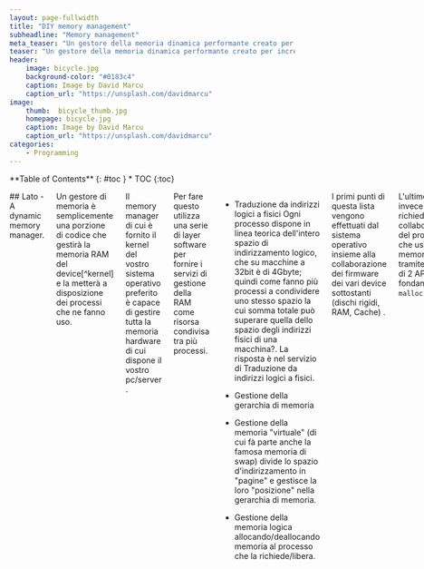 ```yaml
---
layout: page-fullwidth
title: "DIY memory management"
subheadline: "Memory management"
meta_teaser: "Un gestore della memoria dinamica performante creato per incrementare la velocità di un motore di scacchi"
teaser: "Un gestore della memoria dinamica performante creato per incrementare la velocità di un motore di scacchi"
header:
    image: bicycle.jpg
    background-color: "#0183c4"
    caption: Image by David Marcu
    caption_url: "https://unsplash.com/davidmarcu"
image:
    thumb:  bicycle_thumb.jpg
    homepage: bicycle.jpg
    caption: Image by David Marcu
    caption_url: "https://unsplash.com/davidmarcu"
categories:
    - Programming
---
```

<div class="row">
<div class="medium-4 medium-push-8 columns" markdown="1">
<div class="panel radius" markdown="1">
**Table of Contents**
{: #toc }
*  TOC
{:toc}
</div>
</div><!-- /.medium-4.columns -->

<div class="medium-8 medium-pull-4 columns" markdown="1">

## Lato - A dynamic memory manager.

Un gestore di memoria è semplicemente una porzione di codice che gestirà la memoria RAM del device[^kernel] e la metterà a disposizione dei processi che ne fanno uso.

Il memory manager di cui è fornito il kernel del vostro sistema operativo preferito è capace di gestire tutta la memoria hardware di cui dispone il vostro pc/server .

Per fare questo utilizza una serie di layer software per fornire i servizi di gestione della RAM come risorsa condivisa tra più processi.

- Traduzione da indirizzi logici a fisici
	Ogni processo dispone in linea teorica dell'intero spazio di indirizzamento logico, che su macchine a 32bit è di 4Gbyte; quindi come fanno più processi a condividere uno stesso spazio la cui somma totale può superare quella dello spazio degli indirizzi fisici di una macchina?.
	La risposta è nel servizio di Traduzione da indirizzi logici a fisici.

- Gestione della gerarchia di memoria

- Gestione della memoria "virtuale" (di cui fà parte anche la famosa memoria di swap) divide lo spazio d'indirizzamento in "pagine" e gestisce la loro "posizione" nella gerarchia di memoria.

- Gestione della memoria logica allocando/deallocando memoria al processo che la richiede/libera.

I primi punti di questa lista vengono effettuati dal sistema operativo insieme alla collaborazione dei firmware dei vari device sottostanti (dischi rigidi, RAM, Cache) .

L'ultimo punto invece richiede la collaborazione del processo che usa la memoria, tramite l'uso di 2 API fondamentali: <code>malloc</code> e <code>free</code>

La prima richiede al sistema operativo l'allocazione dinamica, ossia durante l'esecuzione del programma, di un certo quantitativo  di memoria richiesta per lavorare.

La seconda invece informa il sistema operativo che un'area di memoria prima richiesta non è più necessaria.

Perciò basta anteporsi al kernel, durante la fornitura di queste API per fare un proprio gestore della memoria.

Quali possono essere i vantaggi?

- Maggiore controllo per il debugging
	(eg: in un sistema di controllo per impedire che vengano effettuate 2 free sulla stessa area di memoria.

- Profiling

- Performance maggiori.
 Dovuti al minor numero di salti tra user-mode e kernel-mode (questi "salti" creano dei sovraccarichi alla CPU per switchare in kernel mode.

Un esempio che è quello che mi ha portato a scrivere questo memory manager è accaduto all'autore quando per diletto ha progettato un motore di scacchi[^chessengine]; tale software faceva un vastissimo uso di <code>malloc</code> e <code>free</code> (occupavano il 60% delle operazioni) e per questo invece di riscrivere il codice in una forma in cui non usasse tali operazioni, ha riscritto tali API in modo che fossero più performanti.

L'idea è semplice e ricopia quello che già fà il kernel, ci teniamo in memoria un albero binario per sapere se un'area lineare da <em>controllare</em> è libera o allocata.

Se il bit alla radice dell'albero è 0 ciò indica che l'area <em>controllata</em> è totalmente occupata, altrimenti se 1 l'albero ha almeno 1 figlio che controlla un'area allocabile, quindi si passa a cercare in questo figlio dell'albero ad effettuare la ricerca ricorsivamente fino a che non arriveremo ad una foglia che verrà messa a 0 per indicare lo slot occupato.

Quando si effettua una <code>free()</code> di una area controllata da una foglia si metteranno ad 1 tutta la discendenza verticale della foglia fino alla radice (o fino a trovare il primo padre ad 1).

Un improvement sostanziale è stato effettuato usando invece che un'albero binario un albero con 32 figli.

<em>Perchè 32 ?</em>

Perchè data una maschera di 32 bit posso sapere quale è il primo bit a 1 tramite l'istruzione <code>ffs()</code> o <code>RSB</code> su architettura Intel X86 .


# Code explained 

Struttura dati dell'albero :

<pre>
typedef struct nodeFreeHandle{
  int_32 mask; //--- Maschera per sapere chi e' libero e chi no.
  struct nodeFreeHandle **child; //--- Vettore di 32 figli
  struct nodeFreeHandle *parent; //--- Padre (nullo per il root node dell'albero)
  int offSet;  //--- Nell'area lineare da controllare che indirizzi stiamo controllando ? da offSet a offSet + ...
  int nLevel;  //--- Livello nell'albero aka: Distanza dal padre 
  int nChild;  //--- Che figlio e' del padre?
} nodeFreeHandle_t ;
</pre>

Struttura dati per indicizzare un area lineare
<pre>
typedef struct aMemArea{
  nodeFreeHandle_t *frH ; //---- Albero per trovare elementi liberi

  nodeFreeHandle_t *lastBlockFree; //--- Ultimo blocco che ha tornato un valore allocabile (vedi sezione "Caching")
  void *workArea; //--- area di memoria da controllare
  int nFree; //--- Numero di elementi liberi

} aMemArea_t;
</pre>

Costruzione iniziale

Nel programma per usare  <code>aMemArea_t </<code> che controlla la gestione dinamica <code>malloc/free</code> di <code>nElem</<code> elementi di dimensione <code>size</code> useremo lo statement:
 
<pre>
  ptrWA=(aMemArea_t*) createWorkArea(sizeArea,sizeof(board_t));
</pre>

Nella libreria l'API è implementata così:

<pre>
aMemArea_t *createWorkArea(int nElem,int size){
  int nLevel,nMax,iLevel;
  aMemArea_t *ptrWA;
  nodeFreeHandle_t*frH;
  nMax=N_CHILD;
  nLevel=1;

  //--- Calcola l'altezza dell'albero minima per controllare nElem elementi con alberi di rango N_CHILD
  for (;nMax<nElem;nMax*=N_CHILD) {
    nLevel++;
  }

  //-- Istanza della struttura dati che verra restituita
  ptrWA=(aMemArea_t*) malloc(sizeof(aMemArea_t)); 

  //--- Viene richiesta al kernel l'allocazione di un'area di lavoro contigua.
  ptrWA->workArea=(void *) malloc(nElem*size);

...

  //-- Istanza dell'albero per la gestione dei posti liberi
  ptrWA->frH=(nodeFreeHandle_t*) malloc(sizeof(nodeFreeHandle_t));

  //- Libera tutti gli elementi dell'albero
  freeAllElement(&(ptrWA->frH),nLevel,nElem);
  
  //-- Scorre l'albero per sapere quale è il primo blocco libero
  for (frH=ptrWA->frH,iLevel=nLevel; iLevel!=1; iLevel--) {
    frH=frH->child[0];
  }
  ptrWA->lastBlockFree=frH;

  //-- Setta gli offset degli indirizzi (in modo ricorsivo)
  setOffset(&(ptrWA->frH),0,NULL,0);

  //-- 
  ptrWA->nFree=nElem;

  return ptrWA;
}
</pre>

Utilizzo:
L'utilizzo avviene tramite l'API <code>aSmallMalloc</code> è abbastanza trasparente .

<pre>
       start[i]=aSmallMalloc(ptrWA,sizeof(board_t));
//--- Al posto di :
//     start[i]=(board_t*) malloc(sizeof(board_t));

</pre>

Analizzando l'implementazione si capisce l'utilizzo del puntatore <code>lastBlockFree</code> all'ultima zona che contiene un elemento libero ma non in toto.

<pre>
void *aSmallMalloc(aMemArea_t *ptrWA,int size){
  int idx;
  if (ptrWA->nFree==0) {
    fprintf(stderr,"\n FRITTATA");
    exit(-1);
  }

  ptrWA->nFree--;
  idx=getElem(ptrWA->lastBlockFree,ptrWA);
  if (idx==-1) {
    idx=getElem(ptrWA->frH,ptrWA);
  }
  return (ptrWA->workArea+(idx-1)*size);
}
</pre>

La liberazione di un elemento invece di usare l'indirizzo usa la cardinalità :
<pre>
#ifdef USE_MALLOC
      free(start[i]);
#else
      freeElem(ptrWA,i);
#endif
</pre>

Questo per una scelta implementativa consapevole di perdità di flessibilità a vantaggio delle performance.
Il calcolo da indirizzo assoluto a relativo sarebbe 

<pre>
void freeElem(aMemArea_t *ptrWA,int nElem){
  int idx,val,iLevel;
  nodeFreeHandle_t *frH;

  frH=ptrWA->frH;

  //-
  for (iLevel=frH->nLevel;iLevel!=1;iLevel--) {
    //    pot= 1<< (LOG2_N_CHILD*(iLevel-1));
    //    idx=((val)/pot);
    val=(nElem - (frH->offSet)) ;
    idx=((val)>>(LOG2_N_CHILD*(iLevel-1)));
    frH->mask=frH->mask | (1<<idx);
    frH=frH->child[idx];
  }
  val=(nElem - (frH->offSet)) ;
  idx=((val)>>(LOG2_N_CHILD*(iLevel-1)));
  frH->mask=frH->mask | (1<<idx);
  frH=frH->child[idx];
  ptrWA->nFree++;
}
</pre>

# Gerarchia di memoria

Esiste un concetto nella architettura  dei calcolatori che si chiama "gerarchia di memoria", che si può spiegare efficacemente con questa figura onirica.

Costruiamo una piramide in cui negli strati più bassi della piramide sono presenti le memorie più economiche e quindi disponibili in maggiore quantità <em>(dischi rigidi, nastri, cassette DAT, servizi di cloud storage etc etc )</em> e nella parte più alta invece troviamo le memorie più veloci e performanti <em> Ram, cache, registri della CPU etc etc </em>.

Supponiamo che in cima a questa piramide sia adagiata una puntina che legge e scrive sui mattoni della piramide i dati di nostro interesse.

Se vogliamo leggere/scrivere da/su un mattone, deve essere trasportato fisicamente sotto la nostra puntina.

Il sogno di chi progetta un calcolatore performante è di poter usare le memorie più largamente disponibili (situate nella parte bassa della piramide) alla velocità di quelle più performanti (situate nella parte alta della piramide) per fare questo esisterà una combinazione di sistemi software e hardware che hanno la responsabilità di spostare i mattoni tra i piani della piramide per farli leggere alla puntina.

# Bitboard

Visto che stiamo parlando di motori di scacchi:
<pre>
typedef struct {
  int low;int high;
} board_t;
</pre>

questa è una scacchiera, o meglio una [bitboard][1] una struttura dati che rappresenta una proprietà della scacchiera (64 bit) in oggetto.
Per esempio se vogliamo identificare la posizione dei pedoni bianchi all'inizio delle partita essi saranno tutti nella seconda traversa della scacchiera e quindi i bit dal 9 al 16 saranno messi a 1 e gli altri bit saranno a 0 .
Se volessimo indicare la posizione di un pezzo che è stato appena mangiato la bitboard sarà costituita da tutti 0 .

Se vogliamo sapere i pedoni in presa[^presa] basta fare la AND bit-a-bit tra la bitboard dei pedoni e la bitboard delle caselle attaccate.

Se vogliamo invece da una bitboard sapere quale è la posizione del primo bit a 1 useremo l'istruzione <code>ffs()</pre> messa a disposizione dalle Glibc >= 2.12 implementata usando l'istruzione Assembly <code>BSR</code>.

I più intelligenti avranno detto ma perchè non usare un <code>long int</code> che è già di 64 bit invece di un <int>? così invece di fare 2 operazioni di AND se ne fà 1 sola .
Il problema è che nella versione iniziale in cui fu scritto, il codice era su una macchina con registri a 32bit, quindi il <code>long</code> sarebbe stato implementato sempre con 2 AND.


[kernel]: a meno di quella che il kernel riserva per se
[chessengine]: Se analizzate l'architettura di programma che gioca a scacchi questo può essere diviso in 2 parti:
1. l'interfaccia grafica
2. il backend logico che calcola la mossa migliore da fare
	quest'ultimo è un motore di scacchi

[bitboard]: https://en.wikipedia.org/wiki/Bitboard
[presa]: che rischiano di essere mangiati


</div><!-- /.medium-8.columns -->
</div><!-- /.row -->


